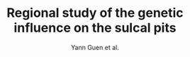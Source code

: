 ---
cat: gaia
subcat: signature
bestof: false
author: Yann Guen et al.
title: Regional study of the genetic influence on the sulcal pits
year: 2017
type: inproceedings
doi: 10.1109/ISBI.2017.7950472
booktitle: 14th IEEE International Symposium on Biomedical Imaging, ISBI 2017, Melbourne, Australia, April 18-21, 2017
---